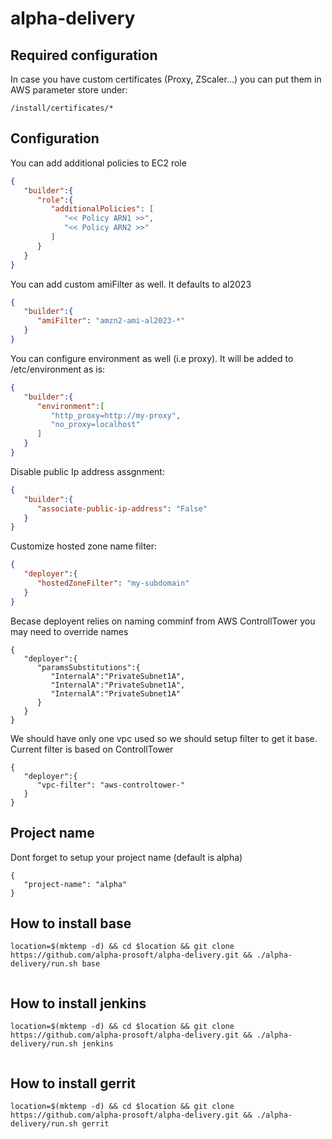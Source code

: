 # alpha-delivery

## Required configuration

In case you have custom certificates (Proxy, ZScaler...) you can put them in AWS parameter store under: 
```
/install/certificates/*
```

## Configuration

You can add additional policies to EC2 role
```json
{
   "builder":{
      "role":{
         "additionalPolicies": [
            "<< Policy ARN1 >>",
            "<< Policy ARN2 >>"
         ]
      }
   }
}
```

You can add custom amiFilter as well. It defaults to al2023
```json
{
   "builder":{
      "amiFilter": "amzn2-ami-al2023-*"
   }
}
```


You can configure environment as well (i.e proxy). It will be added to /etc/environment as is:
```json
{
   "builder":{
      "environment":[
         "http_proxy=http://my-proxy",
         "no_proxy=localhost"
      ]
   }
}
```

Disable public Ip address assgnment:
```json
{
   "builder":{
      "associate-public-ip-address": "False"
   }
}
```

Customize hosted zone name filter:
```json
{
   "deployer":{
      "hostedZoneFilter": "my-subdomain"
   }
}
```

Becase deployent relies on naming comminf from AWS ControllTower you may need to override names 
```
{
   "deployer":{
      "paramsSubstitutions":{
         "InternalA":"PrivateSubnet1A",
         "InternalA":"PrivateSubnet1A",
         "InternalA":"PrivateSubnet1A"
      }
   }
}
```

We should have only one vpc used so we should setup filter to get it base. Current filter is based on ControllTower 
```
{
   "deployer":{
      "vpc-filter": "aws-controltower-"
   }
}
```


## Project name
Dont forget to setup your project name (default is alpha)
```
{
   "project-name": "alpha"
}
```

## How to install base

```
location=$(mktemp -d) && cd $location && git clone https://github.com/alpha-prosoft/alpha-delivery.git && ./alpha-delivery/run.sh base


```


## How to install jenkins

```
location=$(mktemp -d) && cd $location && git clone https://github.com/alpha-prosoft/alpha-delivery.git && ./alpha-delivery/run.sh jenkins


```


## How to install gerrit

```
location=$(mktemp -d) && cd $location && git clone https://github.com/alpha-prosoft/alpha-delivery.git && ./alpha-delivery/run.sh gerrit
```
